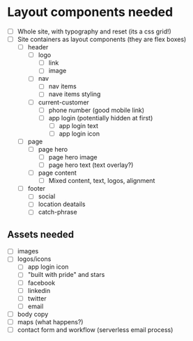 # Layout components needed

- [ ] Whole site, with typography and reset (its a css grid!)
- [ ] Site containers as layout components (they are flex boxes)
  - [ ] header
    - [ ] logo
      - [ ] link
      - [ ] image
    - [ ] nav
      - [ ] nav items
      - [ ] nave items styling
    - [ ] current-customer
      - [ ] phone number (good mobile link)
      - [ ] app login (potentially hidden at first)
        - [ ] app login text
        - [ ] app login icon
  - [ ] page
    - [ ] page hero
      - [ ] page hero image
      - [ ] page hero text (text overlay?)
    - [ ] page content
      - [ ] Mixed content, text, logos, alignment
  - [ ] footer
    - [ ] social
    - [ ] location deatails
    - [ ] catch-phrase

## Assets needed

- [ ] images
- [ ] logos/icons
  - [ ] app login icon
  - [ ] "built with pride" and stars
  - [ ] facebook
  - [ ] linkedin
  - [ ] twitter
  - [ ] email
- [  ] body copy
- [  ] maps (what happens?)
- [  ] contact form and workflow (serverless email process)
